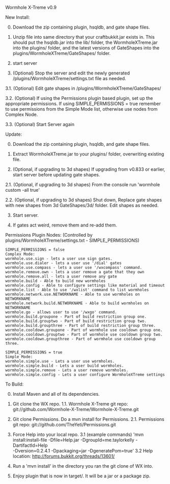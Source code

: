 Wormhole X-Treme v0.9

New Install:

0. Download the zip containing plugin, hsqldb, and gate shape files.

1. Unzip file into same directory that your craftbukkit.jar exists in. This should put 
   the hsqldb.jar into the lib/ folder, the WormholeXTreme.jar into the plugins/ folder,
   and the latest versions of GateShapes into the plugins/WormholeXTreme/GateShapes/ folder.
   
2. start server

3.   (Optional) Stop the server and edit the newly generated /plugins/WormholeXTreme/settings.txt 
     file as needed.

3.1. (Optional) Edit gate shapes in /plugins/WormholeXTreme/GateShapes/

3.2. (Optional) If using the Permissions plugin based plugin, set up the appropriate permissions.
     If using SIMPLE_PERMISSIONS = true remember to use permissions from the Simple Mode list, 
     otherwise use nodes from Complex Node.
   
3.3. (Optional) Start Server again


Update:

0.   Download the zip containing plugin, hsqldb, and gate shape files.

1.   Extract WormholeXTreme.jar to your plugins/ folder, overwriting existing file.

2.   (Optional, if upgrading to 3d shapes) If upgrading from v0.833 or earlier, start server before 
     updating gate shapes. 
     
2.1. (Optional, if upgrading to 3d shapes) From the console run 'wormhole custom -all true'

2.2. (Optional, if upgrading to 3d shapes) Shut down, Replace gate shapes with new shapes from 3d
     GateShapes/3d/ folder. Edit shapes as needed.
   
3.   Start server.

4.   If gates act weird, remove them and re-add them.



Permissions Plugin Nodes: (Controlled by plugins/WormholeXTreme/settings.txt - SIMPLE_PERMISSIONS)

    SIMPLE_PERMISSIONS = false
    Complex Mode:
    wormhole.use.sign - lets a user use sign gates.
    wormhole.use.dialer - lets a user use '/dial' gates
    wormhole.use.compass - lets a user use '/wxcompass' command.
    wormhole.remove.own - lets a user remove a gate that they own
    wormhole.remove.all - lets a user remove any gate
    wormhole.build - Able to build new wormholes
    wormhole.config - Able to configure settings like material and timeout
    wormhole.list - Able to use '/wxlist' command to list wormholes
    wormhole.network.use.NETWORKNAME - Able to use wormholes on NETWORKNAME
    wormhole.network.build.NETWORKNAME - Able to build wormholes on NETWORKNAME
    wormhole.go - allows user to use '/wxgo' command.
    wormhole.build.groupone - Part of build restriction group one.
    wormhole.build.grouptwo - Part of build restriction group two.
    wormhole.build.groupthree - Part of build restriction group three.
    wormhole.cooldown.groupone - Part of wormhole use cooldown group one.
    wormhole.cooldown.grouptwo - Part of wormhole use cooldown group two.
    wormhole.cooldown.groupthree - Part of wormhole use cooldown group three.

    SIMPLE_PERMISSIONS = true
    Simple Mode:
    wormhole.simple.use - Lets a user use wormholes.
    wormhole.simple.build - Lets a user build wormholes.
    wormhole.simple.remove - Lets a user remove wormholes.
    wormhole.simple.config - Lets a user configure WormholeXTreme settings


To Build:

 0. Install Maven and all of its dependencies. 

 1.   Git clone the WX repo.
 1.1. Wormhole X-Treme git repo: git://github.com/Wormhole-X-Treme/Wormhole-X-Treme.git

 2.   Git clone Permissions. Do a mvn install for Permissions.
 2.1. Permissions git repo: git://github.com/TheYeti/Permissions.git

 3.   Force Help into your local repo.
 3.1  (example commands) 'mvn install:install-file -Dfile=Help.jar -DgroupId=me.taylorkelly -DartifactId=Help \
                           -Dversion=0.2.4.1 -Dpackaging=jar -DgeneratePom=true'
 3.2  Help location: http://forums.bukkit.org/threads/13601/
 
 4.   Run a 'mvn install' in the directory you ran the git clone of WX into.
  
 5.   Enjoy plugin that is now in target/. It will be a jar or a package zip.   